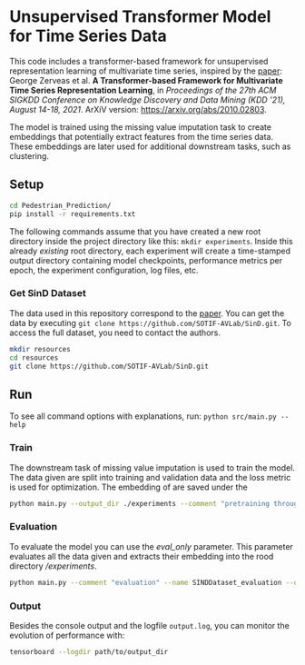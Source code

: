 # Unsupervised Transformer Model for Time Series Data

This code includes a transformer-based framework for unsupervised representation learning of multivariate time series, inspired by 
the [paper](https://dl.acm.org/doi/10.1145/3447548.3467401): George Zerveas et al. **A Transformer-based Framework for Multivariate Time Series Representation Learning**, in _Proceedings of the 27th ACM SIGKDD Conference on Knowledge Discovery and Data Mining (KDD '21), August 14-18, 2021_.
ArXiV version: https://arxiv.org/abs/2010.02803.

The model is trained using the missing value imputation task to create embeddings that potentially extract features from the time series data. 
These embeddings are later used for additional downstream tasks, such as clustering.


## Setup
```bash
cd Pedestrian_Prediction/
pip install -r requirements.txt
```

The following commands assume that you have created a new root directory inside the project directory like this: 
`mkdir experiments`. Inside this already *existing* root directory, each experiment will create a time-stamped output directory containing
model checkpoints, performance metrics per epoch, the experiment configuration, log files, etc.

### Get SinD Dataset

The data used in this repository correspond to the [paper](https://arxiv.org/abs/2209.02297). 
You can get the data by executing `git clone https://github.com/SOTIF-AVLab/SinD.git`. 
To access the full dataset, you need to contact the authors.

```bash
mkdir resources
cd resources
git clone https://github.com/SOTIF-AVLab/SinD.git
```

## Run

To see all command options with explanations, run: `python src/main.py --help`

### Train
The downstream task of missing value imputation is used to train the model. The data given are split into training and validation data and the loss metric is used for optimization.
The embedding of are saved under the 
```bash
python main.py --output_dir ./experiments --comment "pretraining through imputation" --name SINDDataset_pretrained --data_dir resources/SinD/Data --data_class sind --pattern Ped_smoothed_tracks --pos_encoding learnable --harden
```

### Evaluation
To evaluate the model you can use the *eval_only* parameter. This parameter evaluates all the data given and extracts their embedding into the rood directory */experiments*.

```bash
python main.py --comment "evaluation" --name SINDDataset_evaluation --data_dir resources/SinD/Data --data_class sind --pattern Ped_smoothed_tracks --pos_encoding fixed --eval_only --load_model experiments/SINDDataset_pretrained_$time$/checkpoints/model_best.pth
```

### Output
Besides the console output and the logfile `output.log`, you can monitor the evolution of performance with:
```bash
tensorboard --logdir path/to/output_dir
```
